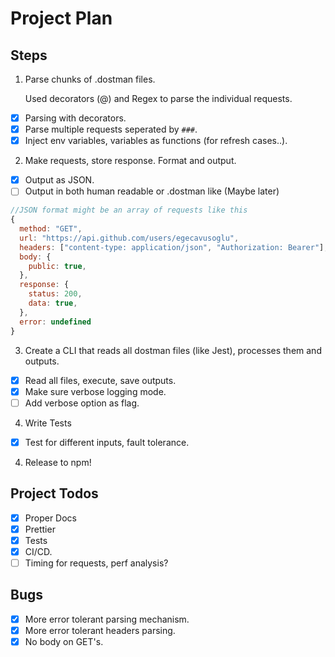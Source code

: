 # Project Plan

## Steps

1. Parse chunks of .dostman files.

    Used decorators (@) and Regex to parse the individual requests.

-   [x] Parsing with decorators.
-   [x] Parse multiple requests seperated by `###`.
-   [x] Inject env variables, variables as functions (for refresh cases..).

2. Make requests, store response. Format and output.

-   [x] Output as JSON.
-   [ ] Output in both human readable or .dostman like (Maybe later)

```js
//JSON format might be an array of requests like this
{
  method: "GET",
  url: "https://api.github.com/users/egecavusoglu",
  headers: ["content-type: application/json", "Authorization: Bearer"],
  body: {
    public: true,
  },
  response: {
    status: 200,
    data: true,
  },
  error: undefined
}
```

3. Create a CLI that reads all dostman files (like Jest), processes them and outputs.

-   [x] Read all files, execute, save outputs.
-   [x] Make sure verbose logging mode.
-   [ ] Add verbose option as flag.

4. Write Tests

-   [x] Test for different inputs, fault tolerance.

4. Release to npm!

## Project Todos

-   [x] Proper Docs
-   [x] Prettier
-   [x] Tests
-   [x] CI/CD.
-   [ ] Timing for requests, perf analysis?

## Bugs

-   [x] More error tolerant parsing mechanism.
-   [x] More error tolerant headers parsing.
-   [x] No body on GET's.
